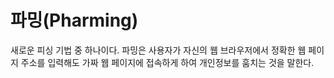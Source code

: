 # 파밍(Pharming)

새로운 피싱 기법 중 하나이다. 파밍은 사용자가 자신의 웹 브라우저에서 정확한 웹 페이지 주소를 입력해도 가짜 웹 페이지에 접속하게 하여 개인정보를 훔치는 것을 말한다.
